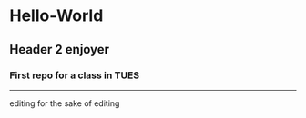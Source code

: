 # Hello-World
## Header 2 enjoyer
### First repo for a class in TUES
------------------------------
editing for the sake of editing
